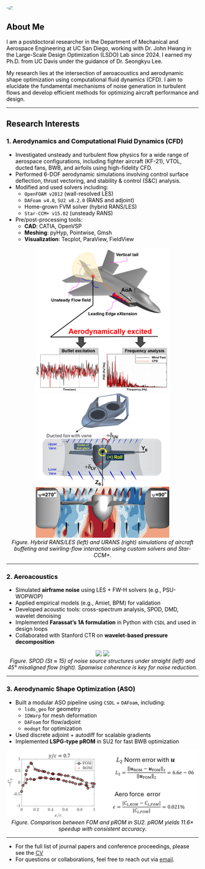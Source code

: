 <div style="display: flex; align-items: center; margin-top: 1em; margin-bottom: 1.5em;">
  <img src="/assets/KDH_Google1.png" width="130px" style="border-radius: 50%; margin-right: 20px;" />
  <div>
    <!-- 이름과 소속은 상단에 자동 출력되므로 여기선 생략 -->
  </div>
</div>

<div style="color: black;">

## About Me

I am a postdoctoral researcher in the Department of Mechanical and Aerospace Engineering at UC San Diego, working with Dr. John Hwang in the Large-Scale Design Optimization (LSDO) Lab since 2024. I earned my Ph.D. from UC Davis under the guidance of Dr. Seongkyu Lee.

My research lies at the intersection of aeroacoustics and aerodynamic shape optimization using computational fluid dynamics (CFD). I aim to elucidate the fundamental mechanisms of noise generation in turbulent flows and develop efficient methods for optimizing aircraft performance and design.

---

## Research Interests

### 1. Aerodynamics and Computational Fluid Dynamics (CFD)

- Investigated unsteady and turbulent flow physics for a wide range of aerospace configurations, including fighter aircraft (KF-21), VTOL, ducted fans, BWB, and airfoils using high-fidelity CFD.
- Performed 6-DOF aerodynamic simulations involving control surface deflection, thrust vectoring, and stability & control (S&C) analysis.
- Modified and used solvers including:
  - `OpenFOAM v2012` (wall-resolved LES)
  - `DAFoam v4.0`, `SU2 v8.2.0` (RANS and adjoint)
  - Home-grown FVM solver (hybrid RANS/LES)
  - `Star-CCM+ v15.02` (unsteady RANS)
- Pre/post-processing tools:
  - **CAD**: CATIA, OpenVSP  
  - **Meshing**: pyHyp, Pointwise, Gmsh  
  - **Visualization**: Tecplot, ParaView, FieldView

<div align="center">
  <img src="/assets/figures/Airplane1_jet.png" width="350"/>
  <img src="/assets/figures/Airplane2_vtol.png" width="350"/>
  <br/>
  <em>
    Figure. Hybrid RANS/LES (left) and URANS (right) simulations of aircraft buffeting and swirling-flow interaction using custom solvers and Star-CCM+.
  </em>
</div>

---

### 2. Aeroacoustics

- Simulated **airframe noise** using LES + FW-H solvers (e.g., PSU-WOPWOP)
- Applied empirical models (e.g., Amiet, BPM) for validation
- Developed acoustic tools: cross-spectrum analysis, SPOD, DMD, wavelet denoising
- Implemented **Farassat’s 1A formulation** in Python with `CSDL` and used in design loops
- Collaborated with Stanford CTR on **wavelet-based pressure decomposition**

<div align="center">
  <img src="/assets/figures/spod_1_sweep0deg_1kHz.gif" width="350"/>
  <img src="/assets/figures/spod_2_sweep45deg_1kHz.gif" width="350"/>
  <br/>
  <em>
    Figure. SPOD (St ≈ 15) of noise source structures under straight (left) and 45° misaligned flow (right). Spanwise coherence is key for noise reduction.
  </em>
</div>

---

### 3. Aerodynamic Shape Optimization (ASO)

- Built a modular ASO pipeline using `CSDL` + `DAFoam`, including:
  - `lsdo_geo` for geometry
  - `IDWarp` for mesh deformation
  - `DAFoam` for flow/adjoint
  - `modopt` for optimization
- Used discrete adjoint + autodiff for scalable gradients
- Implemented **LSPG-type pROM** in SU2 for fast BWB optimization

<p align="center">
  <img src="/assets/figures/aso_rom.png" width="600"/>
  <br/>
  <em>
    Figure. Comparison between FOM and pROM in SU2. pROM yields 11.6× speedup with consistent accuracy.
  </em>
</p>

---

* For the full list of journal papers and conference proceedings, please see the [CV](./CV_Donghun_Kang_Git.pdf)  
* For questions or collaborations, feel free to reach out via [email](mailto:d8kang@ucsd.edu).

</div>
